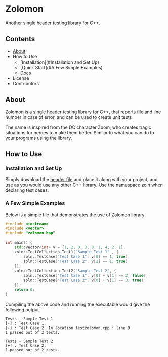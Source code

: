 # Zolomon
Another single header testing library for C++.

## Contents

- [About](#About)
- How to Use
    - [Installation](#Installation and Set Up)
    - [Quick Start](#A Few Simple Examples)
    - [Docs](#Documentation)
- License
- Contributors

## About
Zolomon is  a single header testing library for C++, that reports file and line number in case of error, and can be used to create unit tests

The name is inspired from the DC character Zoom, who creates tragic situations for heroes to make them better. Similar to what you can do to your programs using the library.

## How to Use
### Installation and Set Up
Simply download the [header file](https://raw.githubusercontent.com/PK-cod3ch3mist/Zolomon/main/zolomon.hpp?token=ANHLDA6AV5SHVJRQVTHP4NTBFIGVY) and place it along with your project, and use as you would use any other C++ library. Use the namespace zoln when declaring test cases.

### A Few Simple Examples
Below is a simple file that demonstrates the use of Zolomon library
```c++
#include <iostream>
#include <vector>
#include "zolomon.hpp"

int main() {
	std::vector<int> v = {1, 2, 0, 3, 0, 1, 4, 2, 1};
	zoln::TestCollection Test1("Sample Test 1" , {
	    zoln::TestCase("Test Case 1", v[0] == 1, true),
	    zoln::TestCase("Test Case 2", v[2] == 1, true)
	});
	zoln::TestCollection Test2("Sample Test 2", {
	    zoln::TestCase("Test Case 1", v[0] + v[1] == 2, false),
	    zoln::TestCase("Test Case 2", v[0] + v[1] == 3, true)
	});
	return 0;
}
```
Compiling the above code and running the executable would give the following output.
```shell
Tests - Sample Test 1
[+] : Test Case 1. 
[-] : Test Case 2. In location testzolomon.cpp : line 9. 
1 passed out of 2 tests.

Tests - Sample Test 2
[+] : Test Case 2. 
1 passed out of 2 tests.
```
